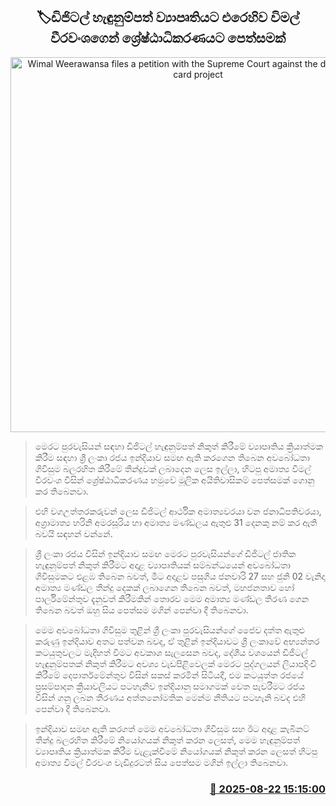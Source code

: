 <p align='center'><b><h2 align='center' title='Wimal Weerawansa files a petition with the Supreme Court against the digital identity card project'>🏷ඩිජිටල් හැඳුනුම්පත් ව්‍යාපෘතියට එරෙහිව විමල් වීරවංශගෙන් ශ්‍රේෂ්ඨාධිකරණයට පෙත්සමක්</h2></b></p>
<p align='center'><img src='https://helakuru.sgp1.cdn.digitaloceanspaces.com/esana/images/lib/wimal-archived.jpg' width='600' alt='Wimal Weerawansa files a petition with the Supreme Court against the digital identity card project'></p>

> මෙරට පුරවැසියන් සඳහා ඩිජිටල් හැඳුනුම්පත් නිකුත් කිරීමේ ව්‍යාපෘතිය ක්‍රියාත්මක කිරීම සඳහා ශ්‍රී ලංකා රජය ඉන්දියාව සමඟ ඇති කරගෙන තිබෙන අවබෝධතා ගිවිසුම බලරහිත කිරීමේ තීන්දුවක් ලබාදෙන ලෙස ඉල්ලා, හිටපු අමාත්‍ය විමල් වීරවංශ විසින් ශ්‍රේෂ්ඨාධිකරණය හමුවේ මූලික අයිතිවාසිකම් පෙත්සමක් ගොනු කර තිබෙනවා.

> එහි වගඋත්තරකරුවන් ලෙස ඩිජිටල් ආර්ථික අමාත්‍යවරයා වන ජනාධිපතිවරයා, අග්‍රාමාත්‍ය හරිනි අමරසූරිය හා අමාත්‍ය මණ්ඩලය ඇතුළු 31 දෙනකු නම් කර ඇති බවයි සඳහන් වන්නේ.

> ශ්‍රී ලංකා රජය විසින් ඉන්දියාව සමඟ මෙරට පුරවැසියන්ගේ ඩිජිටල් ජාතික හැඳුනුම්පත් නිකුත් කිරීමට අදාළ ව්‍යාපෘතියක් සම්බන්ධයෙන් අවබෝධතා ගිවිසුමකට එළඹ තිබෙන බවත්, මීට අදාළව පසුගිය ජනවාරි 27 සහ ජුනි 02 වැනිදා අමාත්‍ය මණ්ඩල තීන්දු දෙකක් ලබාගෙන තිබෙන බවත්, මහජනතාව හෝ පාර්ලිමේන්තුව දැනුවත් කිරීමකින් තොරව මෙම අමාත්‍ය මණ්ඩල තීරණ ගෙන තිබෙන බවත් ඔහු සිය පෙත්සම මගින් පෙන්වා දී තිබෙනවා.

> මෙම අවබෝධතා ගිවිසුම තුළින් ශ්‍රී ලංකා පුරවැසියන්ගේ ජෛව දත්ත ඇතුළු කරුණු ඉන්දියාව අතට පත්වන බවද, ඒ තුළින් ඉන්දියාවට ශ්‍රී ලංකාවේ අභ්‍යන්තර කටයුතුවලට මැදිහත් වීමට අවකාශ සැලසෙන බවද, දේශීය වශයෙන් ඩිජිටල් හැඳුනුම්පතක් නිකුත් කිරීමට අවශ්‍ය වැඩපිළිවෙලක් මෙරට පුද්ගලයන් ලියාපදිංචි කිරීමේ දෙපාර්තමේන්තුව විසින් සකස් කරමින් සිටියදී, එම කටයුත්ත රජයේ ප්‍රසම්පාදන ක්‍රියාවලියට පටහැනිව ඉන්දියානු සමාගමක් වෙත පැවරීමට රජය විසින් ගනු ලබන තීරණය අත්තනෝමතික මෙන්ම නීතියට පටහැනි බවද එහි පෙන්වා දී තිබෙනවා.

> ඉන්දියාව සමඟ ඇති කරගත් මෙම අවබෝධතා ගිවිසුම සහ ඊට අදාළ කැබිනට් තීන්දු බලරහිත කිරීමේ නියෝගයක් නිකුත් කරන ලෙසත්, මෙම හැඳුනුම්පත් ව්‍යාපෘතිය ක්‍රියාත්මක කිරීම වැළැක්වීමේ නියෝගයක් නිකුත් කරන ලෙසත් හිටපු අමාත්‍ය විමල් වීරවංශ වැඩිදුරටත් සිය පෙත්සම මගින් ඉල්ලා තිබෙනවා.



<h3 align='right'><a href='https://www.helakuru.lk/esana/p/112945/'>📅 2025-08-22 15:15:00</a></h3>
